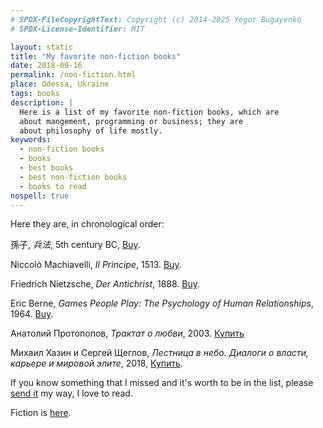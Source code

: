 ```yaml
---
# SPDX-FileCopyrightText: Copyright (c) 2014-2025 Yegor Bugayenko
# SPDX-License-Identifier: MIT

layout: static
title: "My favorite non-fiction books"
date: 2018-09-16
permalink: /non-fiction.html
place: Odessa, Ukraine
tags: books
description: |
  Here is a list of my favorite non-fiction books, which are
  about mangement, programming or business; they are
  about philosophy of life mostly.
keywords:
  - non-fiction books
  - books
  - best books
  - best non-fiction books
  - books to read
nospell: true
---
```


Here they are, in chronological order:

孫子, _兵法_, 5th century BC,
[Buy](https://amzn.to/2y8hu3O).

Niccolò Machiavelli, _Il Principe_, 1513.
[Buy](https://amzn.to/2xeLKtt).

Friedrich Nietzsche, _Der Antichrist_, 1888.
[Buy](https://amzn.to/2xeFnX2).

Eric Berne, _Games People Play: The Psychology of Human Relationships_, 1964.
[Buy](https://amzn.to/2fixqLX).

Анатолий Протопопов, _Трактат о любви_, 2003.
[Купить](https://www.litres.ru/anatoliy-protopopov/traktat-o-lubvi/)

Михаил Хазин и Сергей Щеглов,
_Лестница в небо. Диалоги о власти, карьере и мировой элите_,
2018, [Купить](https://www.ozon.ru/context/detail/id/144301832/).

If you know something that I missed and it's worth to be in the list,
please [send it](mailto:non-fiction@yegor256.com) my way, I love to read.

Fiction is [here](/fiction.html).
